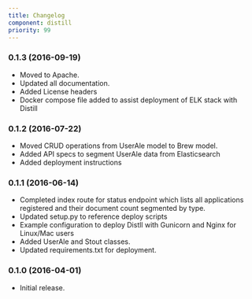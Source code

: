 ```yaml
---
title: Changelog
component: distill
priority: 99
---
```


### 0.1.3 (2016-09-19)
- Moved to Apache.
- Updated all documentation.
- Added License headers
- Docker compose file added to assist deployment of ELK stack with Distill

### 0.1.2 (2016-07-22)
- Moved CRUD operations from UserAle model to Brew model.
- Added API specs to segment UserAle data from Elasticsearch
- Added deployment instructions

### 0.1.1 (2016-06-14)
- Completed index route for status endpoint which lists all applications registered and their document count segmented by type.
- Updated setup.py to reference deploy scripts
- Example configuration to deploy Distll with Gunicorn and Nginx for Linux/Mac users
- Added UserAle and Stout classes.
- Updated requirements.txt for deployment.

### 0.1.0 (2016-04-01)
- Initial release.
